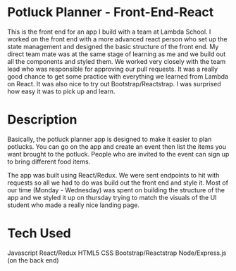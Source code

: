# Potluck Planner - Front-End-React
This is the front end for an app I build with a team at Lambda School. I worked on the front end with a more advanced react person who set up the state management and designed the basic structure of the front end. My direct team mate was at the same stage of learning as me and we build out all the components and styled them. We worked very closely with the team lead who was responsible for approving our pull requests. It was a really good chance to get some practice with everything we learned from Lambda on React. It was also nice to try out Bootstrap/Reactstrap. I was surprised how easy it was to pick up and learn.

# Description
Basically, the potluck planner app is designed to make it easier to plan potlucks. You can go on the app and create an event then list the items you want brought to the potluck. People who are invited to the event can sign up to bring different food items. 

The app was built using React/Redux. We were sent endpoints to hit with requests so all we had to do was build out the front end and style it. Most of our time (Monday - Wednesday) was spent on building the structure of the app and we styled it up on thursday trying to match the visuals of the UI student who made a really nice landing page.

# Tech Used
Javascript
React/Redux
HTML5
CSS
Bootstrap/Reactstrap 
Node/Express.js (on the back end)
